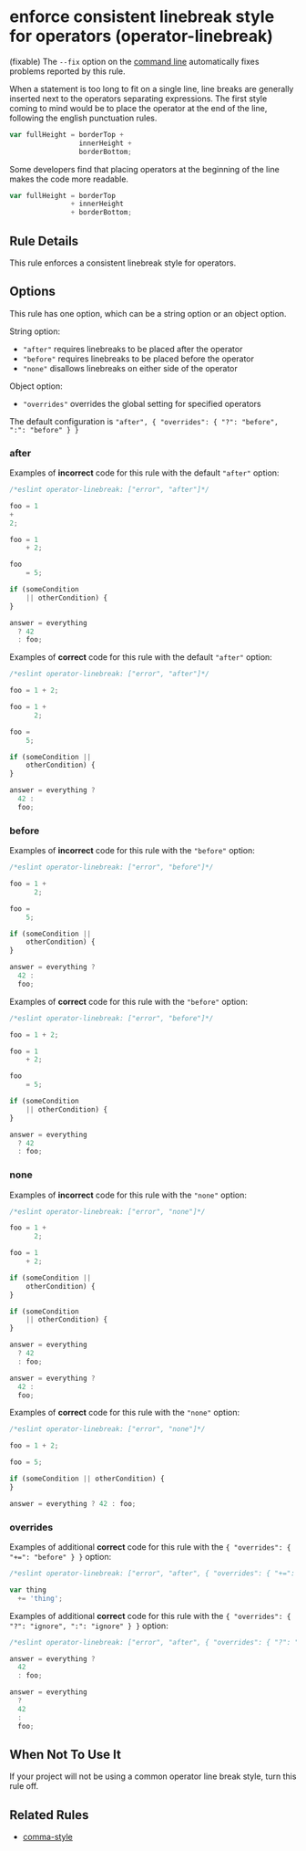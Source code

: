 # enforce consistent linebreak style for operators (operator-linebreak)

(fixable) The `--fix` option on the [command line](../user-guide/command-line-interface#fix) automatically fixes problems reported by this rule.

When a statement is too long to fit on a single line, line breaks are generally inserted next to the operators separating expressions. The first style coming to mind would be to place the operator at the end of the line, following the english punctuation rules.

```js
var fullHeight = borderTop +
                 innerHeight +
                 borderBottom;
```

Some developers find that placing operators at the beginning of the line makes the code more readable.

```js
var fullHeight = borderTop
               + innerHeight
               + borderBottom;
```

## Rule Details

This rule enforces a consistent linebreak style for operators.

## Options

This rule has one option, which can be a string option or an object option.

String option:

* `"after"` requires linebreaks to be placed after the operator
* `"before"` requires linebreaks to be placed before the operator
* `"none"` disallows linebreaks on either side of the operator

Object option:

* `"overrides"` overrides the global setting for specified operators

The default configuration is `"after", { "overrides": { "?": "before", ":": "before" } }`

### after

Examples of **incorrect** code for this rule with the default `"after"` option:

```js
/*eslint operator-linebreak: ["error", "after"]*/

foo = 1
+
2;

foo = 1
    + 2;

foo
    = 5;

if (someCondition
    || otherCondition) {
}

answer = everything
  ? 42
  : foo;
```

Examples of **correct** code for this rule with the default `"after"` option:

```js
/*eslint operator-linebreak: ["error", "after"]*/

foo = 1 + 2;

foo = 1 +
      2;

foo =
    5;

if (someCondition ||
    otherCondition) {
}

answer = everything ?
  42 :
  foo;
```

### before

Examples of **incorrect** code for this rule with the `"before"` option:

```js
/*eslint operator-linebreak: ["error", "before"]*/

foo = 1 +
      2;

foo =
    5;

if (someCondition ||
    otherCondition) {
}

answer = everything ?
  42 :
  foo;
```

Examples of **correct** code for this rule with the `"before"` option:

```js
/*eslint operator-linebreak: ["error", "before"]*/

foo = 1 + 2;

foo = 1
    + 2;

foo
    = 5;

if (someCondition
    || otherCondition) {
}

answer = everything
  ? 42
  : foo;
```

### none

Examples of **incorrect** code for this rule with the `"none"` option:

```js
/*eslint operator-linebreak: ["error", "none"]*/

foo = 1 +
      2;

foo = 1
    + 2;

if (someCondition ||
    otherCondition) {
}

if (someCondition
    || otherCondition) {
}

answer = everything
  ? 42
  : foo;

answer = everything ?
  42 :
  foo;
```

Examples of **correct** code for this rule with the `"none"` option:

```js
/*eslint operator-linebreak: ["error", "none"]*/

foo = 1 + 2;

foo = 5;

if (someCondition || otherCondition) {
}

answer = everything ? 42 : foo;
```

### overrides

Examples of additional **correct** code for this rule with the `{ "overrides": { "+=": "before" } }` option:

```js
/*eslint operator-linebreak: ["error", "after", { "overrides": { "+=": "before" } }]*/

var thing
  += 'thing';
```

Examples of additional **correct** code for this rule with the `{ "overrides": { "?": "ignore", ":": "ignore" } }` option:

```js
/*eslint operator-linebreak: ["error", "after", { "overrides": { "?": "ignore", ":": "ignore" } }]*/

answer = everything ?
  42
  : foo;

answer = everything
  ?
  42
  :
  foo;
```

## When Not To Use It

If your project will not be using a common operator line break style, turn this rule off.

## Related Rules

* [comma-style](comma-style.md)
